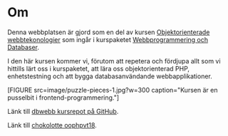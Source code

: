 ---
...
Om
=========================

Denna webbplatsen är gjord som en del av kursen [Objektorienterade webbtekonologier](https://dbwebb.se/kurser/oophp-v4) som ingår i kurspaketet [Webbprogrammering och Databaser](https://www.bth.se/kurspaket/KP852/20172/).

I den här kursen kommer vi, förutom att repetera och fördjupa allt som vi hittills lärt oss i kurspaketet, att lära oss objektorienterad PHP, enhetstestning och att bygga databasanvändande webbapplikationer.

[FIGURE src=image/puzzle-pieces-1.jpg?w=300 caption="Kursen är en pusselbit i frontend-programmering."]

Länk till [dbwebb kursrepot på GitHub](https://github.com/dbwebb-se/oophp).

Länk till [chokolotte oophpvt18](https://github.com/chokolotte/oophpvt18.git).
